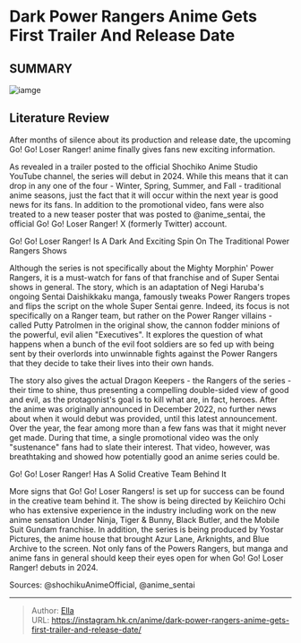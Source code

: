 # Dark Power Rangers Anime Gets First Trailer And Release Date


## SUMMARY 

![iamge](https://static1.srcdn.com/wordpress/wp-content/uploads/2023/08/go-go-loser-ranger.jpg)

## Literature Review

After months of silence about its production and release date, the upcoming Go! Go! Loser Ranger! anime finally gives fans new exciting information. 





As revealed in a trailer posted to the official Shochiko Anime Studio YouTube channel, the series will debut in 2024. While this means that it can drop in any one of the four - Winter, Spring, Summer, and Fall - traditional anime seasons, just the fact that it will occur within the next year is good news for its fans. In addition to the promotional video, fans were also treated to a new teaser poster that was posted to @anime_sentai, the official Go! Go! Loser Ranger! X (formerly Twitter) account.





 Go! Go! Loser Ranger! Is A Dark And Exciting Spin On The Traditional Power Rangers Shows 

 

Although the series is not specifically about the Mighty Morphin&#39; Power Rangers, it is a must-watch for fans of that franchise and of Super Sentai shows in general. The story, which is an adaptation of Negi Haruba&#39;s ongoing Sentai Daishikkaku manga, famously tweaks Power Rangers tropes and flips the script on the whole Super Sentai genre. Indeed, its focus is not specifically on a Ranger team, but rather on the Power Ranger villains - called Putty Patrolmen in the original show, the cannon fodder minions of the powerful, evil alien &#34;Executives&#34;. It explores the question of what happens when a bunch of the evil foot soldiers are so fed up with being sent by their overlords into unwinnable fights against the Power Rangers that they decide to take their lives into their own hands.




          

The story also gives the actual Dragon Keepers - the Rangers of the series - their time to shine, thus presenting a compelling double-sided view of good and evil, as the protagonist&#39;s goal is to kill what are, in fact, heroes. After the anime was originally announced in December 2022, no further news about when it would debut was provided, until this latest announcement. Over the year, the fear among more than a few fans was that it might never get made. During that time, a single promotional video was the only &#34;sustenance&#34; fans had to slate their interest. That video, however, was breathtaking and showed how potentially good an anime series could be.



 Go! Go! Loser Ranger! Has A Solid Creative Team Behind It 
          




More signs that Go! Go! Loser Rangers! is set up for success can be found in the creative team behind it. The show is being directed by Keiichiro Ochi who has extensive experience in the industry including work on the new anime sensation Under Ninja, Tiger &amp; Bunny, Black Butler, and the Mobile Suit Gundam franchise. In addition, the series is being produced by Yostar Pictures, the anime house that brought Azur Lane, Arknights, and Blue Archive to the screen. Not only fans of the Powers Rangers, but manga and anime fans in general should keep their eyes open for when Go! Go! Loser Ranger! debuts in 2024.

Sources: @shochikuAnimeOfficial, @anime_sentai



---

> Author: [Ella](https://instagram.hk.cn/)  
> URL: https://instagram.hk.cn/anime/dark-power-rangers-anime-gets-first-trailer-and-release-date/  

